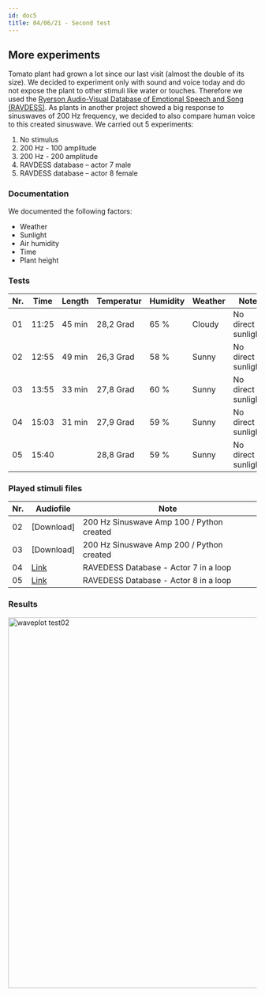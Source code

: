```yaml
---
id: doc5
title: 04/06/21 - Second test
---
```


## More experiments

Tomato plant had grown a lot since our last visit (almost the double of its size). We decided to experiment only with sound and voice today and do not expose the plant to other stimuli like water or touches. Therefore we used the <a href="https://zenodo.org/record/1188976">Ryerson Audio-Visual Database of Emotional Speech and Song (RAVDESS)</a>. 
As plants in another project showed a big response to sinuswaves of 200 Hz frequency, we decided to also compare human voice to this created sinuswave.
We carried out 5 experiments:

1. No stimulus
2. 200 Hz - 100 amplitude
3. 200 Hz - 200 amplitude
4. RAVDESS database – actor 7 male
5. RAVDESS database – actor 8 female

### Documentation

We documented the following factors:
- Weather
- Sunlight
- Air humidity
- Time
- Plant height

### Tests

Nr. | Time  | Length  | Temperatur | Humidity   | Weather | Note                | Stimuli          | Data       |
--- | ----- | ------- | --------   |  --------  | ------  | --------            | --------         | --------   |
01  | 11:25 | 45 min  | 28,2 Grad  | 65 %       | Cloudy  | No direct sunlight  | None             | [Download] |
02  | 12:55 | 49 min  | 26,3 Grad  | 58 %       | Sunny   | No direct sunlight  | 200HzAmp100      | [Download] |
03  | 13:55 | 33 min  | 27,8 Grad  | 60 %       | Sunny   | No direct sunlight  | 200HzAmp200      | [Download] |
04  | 15:03 | 31 min  | 27,9 Grad  | 59 %       | Sunny   | No direct sunlight  | Male voice       | [Download] |
05  | 15:40 |         | 28,8 Grad  | 59 %       | Sunny   | No direct sunlight  | Female voice     | [Download] |


### Played stimuli files

Nr. | Audiofile                                   | Note                                      |
--- | -------                                     | ----------                                |
02  | [Download]                                  | 200 Hz Sinuswave Amp 100 / Python created |
03  | [Download]                                  | 200 Hz Sinuswave Amp 200 / Python created |
04  | [Link](https://zenodo.org/record/1188976)   | RAVEDESS Database - Actor 7 in a loop     |
05  | [Link](https://zenodo.org/record/1188976)   | RAVEDESS Database - Actor 8 in a loop     |  

### Results

<img src="/data/Test02/Results/Waveplot_secondRecording.png" alt="waveplot test02" width="750"/>